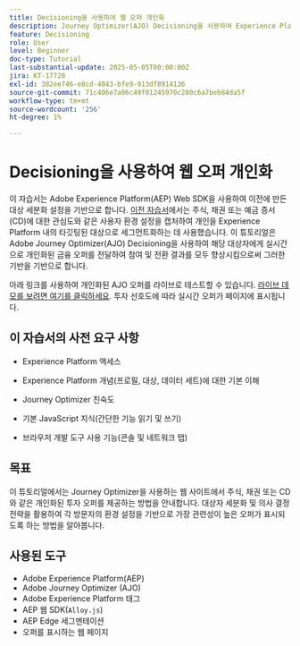 ```yaml
---
title: Decisioning을 사용하여 웹 오퍼 개인화
description: Journey Optimizer(AJO) Decisioning을 사용하여 Experience Platform(AEP)에 내장된 대상 세분화를 활용하여 웹 페이지에 개인화된 오퍼를 제공하는 방법을 알아봅니다.
feature: Decisioning
role: User
level: Beginner
doc-type: Tutorial
last-substantial-update: 2025-05-05T00:00:00Z
jira: KT-17728
exl-id: 382ee746-e8cd-4843-bfe9-913df8914136
source-git-commit: 71c406e7a06c49f01245970c280c6a7beb84da5f
workflow-type: tm+mt
source-wordcount: '256'
ht-degree: 1%

---
```


# Decisioning을 사용하여 웹 오퍼 개인화

이 자습서는 Adobe Experience Platform(AEP) Web SDK을 사용하여 이전에 만든 대상 세분화 설정을 기반으로 합니다. [이전 자습서](https://experienceleague.adobe.com/en/docs/journey-optimizer-learn/create-audiences-using-web-sdk/introduction)에서는 주식, 채권 또는 예금 증서(CD)에 대한 관심도와 같은 사용자 환경 설정을 캡처하여 개인을 Experience Platform 내의 타깃팅된 대상으로 세그먼트화하는 데 사용했습니다. 이 튜토리얼은 Adobe Journey Optimizer(AJO) Decisioning을 사용하여 해당 대상자에게 실시간으로 개인화된 금융 오퍼를 전달하여 참여 및 전환 결과를 모두 향상시킴으로써 그러한 기반을 기반으로 합니다.

아래 링크를 사용하여 개인화된 AJO 오퍼를 라이브로 테스트할 수 있습니다.
[라이브 데모를 보려면 여기를 클릭하세요](https://gbedekar489.github.io/finwise/welcome.html). 투자 선호도에 따라 실시간 오퍼가 페이지에 표시됩니다.

## 이 자습서의 사전 요구 사항

* Experience Platform 액세스

* Experience Platform 개념(프로필, 대상, 데이터 세트)에 대한 기본 이해

* Journey Optimizer 친숙도

* 기본 JavaScript 지식(간단한 기능 읽기 및 쓰기)

* 브라우저 개발 도구 사용 기능(콘솔 및 네트워크 탭)


## 목표

이 튜토리얼에서는 Journey Optimizer을 사용하는 웹 사이트에서 주식, 채권 또는 CD와 같은 개인화된 투자 오퍼를 제공하는 방법을 안내합니다. 대상자 세분화 및 의사 결정 전략을 활용하여 각 방문자의 환경 설정을 기반으로 가장 관련성이 높은 오퍼가 표시되도록 하는 방법을 알아봅니다.

## 사용된 도구

* Adobe Experience Platform(AEP)
* Adobe Journey Optimizer (AJO)
* Adobe Experience Platform 태그
* AEP 웹 SDK(`Alloy.js`)
* AEP Edge 세그멘테이션
* 오퍼를 표시하는 웹 페이지
